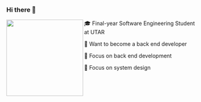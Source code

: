 ### Hi there 👋

<img align="left" width="200" src="https://user-images.githubusercontent.com/65067887/215137484-707563bf-ce00-4fe4-bf70-0cef24776d40.gif" />

🎓 Final-year Software Engineering Student at UTAR

👔 Want to become a back end developer

📍 Focus on back end development

📍 Focus on system design
